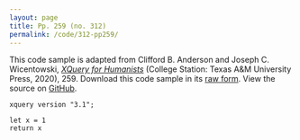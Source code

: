 ```yaml
---
layout: page
title: Pp. 259 (no. 312)
permalink: /code/312-pp259/
---
```


This code sample is adapted from Clifford B. Anderson and Joseph C. Wicentowski, 
[_XQuery for Humanists_](/) (College Station: Texas A&M University Press, 2020), 259. 
Download this code sample in its [raw form](/code/312-pp259/312-pp259.xq).
View the source on [GitHub](https://github.com/coding4humanists/xquery4humanists/blob/release/code/312-pp259/312-pp259.xq).

```xquery
xquery version "3.1";

let x = 1
return x
```  
